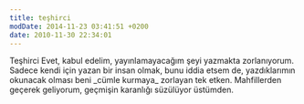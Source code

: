 ```yaml
---
title: teşhirci
modDate: 2014-11-23 03:41:51 +0200
date: 2010-11-30 22:34:01
---
```


Teşhirci Evet, kabul edelim, yayınlamayacağım şeyi yazmakta
zorlanıyorum. Sadece kendi için yazan bir insan olmak, bunu iddia etsem
de, yazdıklarımın okunacak olması beni \_cümle kurmaya\_ zorlayan tek
etken. Mahfillerden geçerek geliyorum, geçmişin karanlığı süzülüyor
üstümden.

